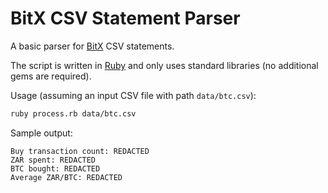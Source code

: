 # BitX CSV Statement Parser

A basic parser for [BitX](https://bitx.co.za) CSV statements.

The script is written in [Ruby](https://www.ruby-lang.org) and only uses standard libraries (no additional gems are required).

Usage (assuming an input CSV file with path `data/btc.csv`):

```sh
ruby process.rb data/btc.csv
```

Sample output:

```
Buy transaction count: REDACTED
ZAR spent: REDACTED
BTC bought: REDACTED
Average ZAR/BTC: REDACTED
```

